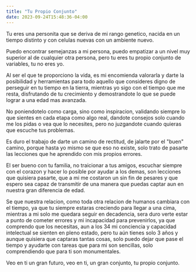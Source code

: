 ```yaml
---
title: "Tu Propio Conjunto"
date: 2023-09-24T15:48:36-04:00
---
```


Tu eres una personita que se deriva de mi rango genetico, nacida en un tiempo distinto y con celulas nuevas con un ambiente nuevo.

Puedo encontrar semejanzas a mi persona, puedo empatizar a un nivel muy superior al de cualquier otra persona, pero tu eres tu propio conjunto de variables, tu no eres yo.

Al ser el que te proporciono la vida, es mi encomienda valorarla y darte la posibilidad y herramientas para todo aquello que consideres digno de perseguir en tu tiempo en la tierra, mientras yo sigo con el tiempo que me resta, disfrutando de tu crecimiento y demostrandote lo que se puede lograr a una edad mas avanzada.

No poniendotelo como carga, sino como inspiracion, validando siempre lo que sientes en cada etapa como algo real, dandote consejos solo cuando me los pidas o vea que lo necesites, pero no juzgandote cuando quieras que escuche tus problemas.

Es duro el trabajo de darte un camino de rectitud, de jalarte por el "buen" camino, porque hasta yo mismo se que eso no existe, solo trato de pasarte las lecciones que he aprendido con mis propios errores.

El ser bueno con tu familia, no traicionar a tus amigos, escuchar siempre con el corazon y hacer lo posible por ayudar a los demas, son lecciones que quisiera pasarte, que a mi me costaron un sin fin de pesares y que espero sea capaz de transmitir de una manera que puedas captar aun en nuestra gran diferencia de edad.

Se que nuestra relacion, como toda otra relacion de humanos cambiara con el tiempo, ya que tu siempre estaras creciendo para llegar a una cima, mientras a mi solo me quedara seguir en decadencia, sera duro verte estar a punto de cometer errores y mi incapacidad para prevenirlos, ya que comprendo que los necesitas, aun a los 34 mi conciencia y capacidad intelectual se sienten en pleno estado, pero tu aún tienes solo 3 años y aunque quisiera que captaras tantas cosas, solo puedo dejar que pase el tiempo y ayudarte con tareas que para mi son sencillas, solo comprendiendo que para ti son monumentales.

Veo en ti un gran futuro, veo en ti, un gran conjunto, tu propio conjunto.